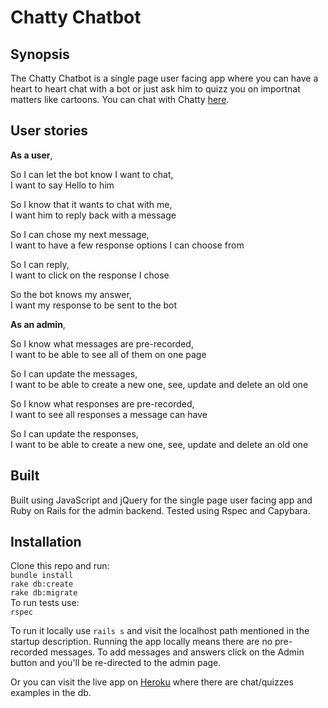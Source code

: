 # Chatty Chatbot


## Synopsis

The Chatty Chatbot is a single page user facing app where you can have a heart to heart chat with a bot or just ask him to quizz you on importnat matters like cartoons.
You can chat with Chatty [here][1].

## User stories

**As a user**,

So I can let the bot know I want to chat,  
I want to say Hello to him

So I know that it wants to chat with me,   
I want him to reply back with a message

So I can chose my next message,  
I want to have a few response options I can choose from

So I can reply,  
I want to click on the response I chose

So the bot knows my answer,  
I want my response to be sent to the bot

**As an admin**,

So I know what messages are pre-recorded,   
I want to be able to see all of them on one page

So I can update the messages,  
I want to be able to create a new one, see, update and delete an old one

So I know what responses are pre-recorded,  
I want to see all responses a message can have

So I can update the responses,  
I want to be able to create a new one, see, update and delete an old one


## Built

Built using JavaScript and jQuery for the single page user facing app and Ruby on Rails for the admin backend.
Tested using Rspec and Capybara.

## Installation

Clone this repo and run:  
`bundle install`  
`rake db:create`  
`rake db:migrate`  
To run tests use:  
`rspec`

To run it locally use `rails s` and visit the localhost path mentioned in the startup description. Running the app locally means there are no pre-recorded messages. To add messages and answers click on the Admin button and you'll be re-directed to the admin page.

Or you can visit the live app on [Heroku][1] where there are chat/quizzes examples in the db.  



[1]: https://chatty-chatbot.herokuapp.com/
